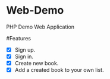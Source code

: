 # Web-Demo
PHP Demo Web Application

#Features
- [x] Sign up.
- [x] Sign in.
- [x] Create new book.
- [x] Add a created book to your own list.
